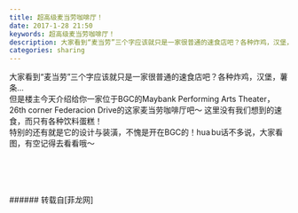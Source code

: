 ```yaml
---
title: 超高级麦当劳咖啡厅！
date: 2017-1-28 21:50
keywords: 超高级麦当劳咖啡厅！
description: 大家看到“麦当劳”三个字应该就只是一家很普通的速食店吧？各种炸鸡，汉堡，薯条...但是楼主今天介绍给你一家位于BGC的Maybank Performing Arts Theater，26th corner Federacion Drive的这家麦当劳咖啡厅吧～ 这里没有我们想到的速食，而只有各种饮料蛋糕！特别的还有就是它的设计与装潢，不愧是开在BGC的！hua bu话不多说，大家看图，有空记得去看看哦～
categories: sharing
---
```

<td class="t_f" id="postmessage_495013">

大家看到“麦当劳”三个字应该就只是一家很普通的速食店吧？各种炸鸡，汉堡，薯条...<br/>
但是楼主今天介绍给你一家位于BGC的Maybank Performing Arts Theater，26th corner Federacion Drive的这家麦当劳咖啡厅吧～ 这里没有我们想到的速食，而只有各种饮料蛋糕！<br/>
特别的还有就是它的设计与装潢，不愧是开在BGC的！hua bu话不多说，大家看图，有空记得去看看哦～<br/>
<br/>
<img alt="" border="0" class="zoom" data-cf-modified-c84f8884387ce5c491b53821-="" file="http://www.flw.ph/data/appbyme/upload/image/201701/28/QHXbYYQI6zZc.jpg" id="aimg_K8Y70" lazyloadthumb="1" onclick="" onmouseover="" src="http://www.flw.ph/data/appbyme/upload/image/201701/28/QHXbYYQI6zZc.jpg"/><br/>
<br/>
<img alt="" border="0" class="zoom" data-cf-modified-c84f8884387ce5c491b53821-="" file="http://www.flw.ph/data/appbyme/upload/image/201701/28/Rj8irYbOVQ8w.jpg" id="aimg_uwcaX" lazyloadthumb="1" onclick="" onmouseover="" src="http://www.flw.ph/data/appbyme/upload/image/201701/28/Rj8irYbOVQ8w.jpg"/><br/>
<br/>
<img alt="" border="0" class="zoom" data-cf-modified-c84f8884387ce5c491b53821-="" file="http://www.flw.ph/data/appbyme/upload/image/201701/28/rh42Ks9hQbSi.jpg" id="aimg_urV9S" lazyloadthumb="1" onclick="" onmouseover="" src="http://www.flw.ph/data/appbyme/upload/image/201701/28/rh42Ks9hQbSi.jpg"/><br/>
<br/>
</td>
###### 转载自[菲龙网]
